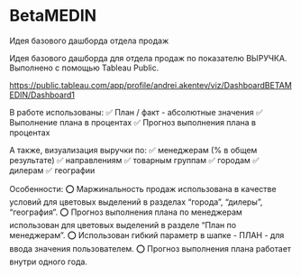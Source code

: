 # BetaMEDIN
Идея базового дашборда отдела продаж

Идея базового дашборда для отдела продаж по показателю ВЫРУЧКА.
Выполнено с помощью Tableau Public.

https://public.tableau.com/app/profile/andrei.akentev/viz/DashboardBETAMEDIN/Dashboard1 


В работе использованы:
✅ План / факт - абсолютные значения
✅ Выполнение плана в процентах
✅ Прогноз выполнения плана в процентах

А также, визуализация выручки по:
✅ менеджерам (% в общем результате)
✅ направлениям
✅ товарным группам
✅ городам
✅ дилерам
✅ географии

Особенности:
⭕ Маржинальность продаж использована в качестве условий для цветовых выделений в разделах “города”, “дилеры”, “география”.
⭕ Прогноз выполнения плана по менеджерам использован для цветовых выделений в разделе “План по менеджерам”. 
⭕ Использован гибкий параметр в шапке - ПЛАН - для ввода значения пользователем. 
⭕ Прогноз выполнения плана работает внутри одного года.
